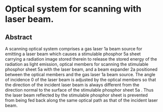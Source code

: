 # Optical system for scanning with laser beam.

## Abstract
A scanning optical system comprises a gas laser 1a beam source for emitting a laser beam which causes a stimulable phosphor 5a sheet carrying a radiation image stored therein to release the stored energy of the radiation as light emission, optical members for scanning the stimulable phosphor sheet 5a with the laser beam, and a beam expander 2a positioned between the optical members and the gas laser 1a beam source. The angle of incidence 0 of the laser beam is adjusted by the optical members so that the direction of the incident laser beam is always different from the direction normal to the surface of the stimulable phosphor sheet 5a . Thus the laser beam reflected by the stimulable phosphor sheet is prevented from being fed back along the same optical path as that of the incident laser beam.